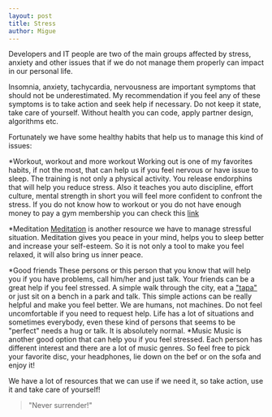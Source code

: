 ```yaml
---
layout: post
title: Stress
author: Migue
---
```


Developers and IT people are two of the main groups affected by stress, anxiety and other issues that if we do not manage them properly can impact in our 
personal life.

Insomnia, anxiety, tachycardia, nervousness are important symptoms that should not be underestimated. My recommendation if you feel any of these symptoms is to 
take action and seek help if necessary. Do not keep it state, take care of yourself. Without health you can code, apply partner design, algorithms etc. 

Fortunately we have some healthy habits that help us to manage this kind of issues:

*Workout, workout and more workout
    Working out is one of my favorites habits, if not the most, that can help us if you feel nervous or have issue to sleep. The training is not only a physical 
    activity. You release endorphins that will help you reduce stress. Also it teaches you auto discipline, effort culture, mental strength in short you will feel more confident to confront the stress.
    If you do not know how to workout or you do not have enough money to pay a gym membership you can check this [link](https://mainformatico.github.io/Sport_Time/) 

*Meditation
    [Meditation](https://en.wikipedia.org/wiki/Meditation) is another resource we have to manage stressful situation. Meditation gives you peace in your mind, helps you to sleep better and increase your self-esteem. So it is not only a tool to make you feel relaxed, it will also bring us inner peace.

*Good friends
    These persons or this person that you know that will help you if you have problems, call him/her and just talk. Your friends can be a great help if you feel 
    stressed. A simple walk through the city, eat a ["tapa"](https://es.wikipedia.org/wiki/Tapa_(alimento))
    or just sit on a bench in a park and talk. This simple actions can be really helpful and make you feel better. We are humans, not machines. Do not feel 
    uncomfortable if you need to request help. Life has a lot of situations and sometimes everybody, even these kind of persons that seems to be "perfect" needs a hug or talk. It is absolutely normal.
*Music
    Music is another good option that can help you if you feel stressed. Each person has different interest and there are a lot of music genres. So feel free to
    pick your favorite disc, your headphones, lie down on the bef or on the sofa and enjoy it!

We have a lot of resources that we can use if we need it, so take action, use it and take care of yourself!

> "Never surrender!"
